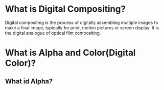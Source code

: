 What is Digital Compositing?
========================
Digital compositing is the process of digitally assembling multiple images to make a final image, typically for print, motion pictures or screen display. It is the digital analogue of optical film compositing.
























What is Alpha and Color(Digital Color)?
====================================
What id Alpha?
-------------
